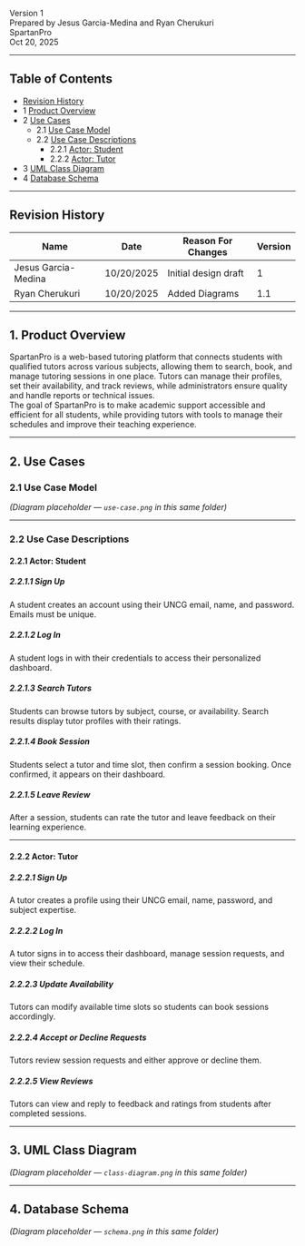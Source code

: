 
Version 1  
Prepared by Jesus Garcia-Medina and Ryan Cherukuri  
SpartanPro  
Oct 20, 2025  

---

## Table of Contents
* [Revision History](#revision-history)
* 1 [Product Overview](#1-product-overview)
* 2 [Use Cases](#2-use-cases)
  * 2.1 [Use Case Model](#21-use-case-model)
  * 2.2 [Use Case Descriptions](#22-use-case-descriptions)
    * 2.2.1 [Actor: Student](#221-actor-student)
    * 2.2.2 [Actor: Tutor](#222-actor-tutor)
* 3 [UML Class Diagram](#3-uml-class-diagram)
* 4 [Database Schema](#4-database-schema)

---

## Revision History
| Name | Date | Reason For Changes | Version |
|------|------|--------------------|---------|
| Jesus Garcia-Medina | 10/20/2025 | Initial design draft | 1 |
| Ryan Cherukuri | 10/20/2025 | Added Diagrams | 1.1 |

---

## 1. Product Overview
SpartanPro is a web-based tutoring platform that connects students with qualified tutors across various subjects, allowing them to search, book, and manage tutoring sessions in one place. Tutors can manage their profiles, set their availability, and track reviews, while administrators ensure quality and handle reports or technical issues.  
The goal of SpartanPro is to make academic support accessible and efficient for all students, while providing tutors with tools to manage their schedules and improve their teaching experience.

---

## 2. Use Cases

### 2.1 Use Case Model
*(Diagram placeholder — `use-case.png` in this same folder)*  

---

### 2.2 Use Case Descriptions

#### 2.2.1 Actor: Student
##### 2.2.1.1 Sign Up
A student creates an account using their UNCG email, name, and password. Emails must be unique.  
##### 2.2.1.2 Log In
A student logs in with their credentials to access their personalized dashboard.  
##### 2.2.1.3 Search Tutors
Students can browse tutors by subject, course, or availability. Search results display tutor profiles with their ratings. 
##### 2.2.1.4 Book Session
Students select a tutor and time slot, then confirm a session booking. Once confirmed, it appears on their dashboard.  
##### 2.2.1.5 Leave Review
After a session, students can rate the tutor and leave feedback on their learning experience.

---

#### 2.2.2 Actor: Tutor
##### 2.2.2.1 Sign Up
A tutor creates a profile using their UNCG email, name, password, and subject expertise.  
##### 2.2.2.2 Log In
A tutor signs in to access their dashboard, manage session requests, and view their schedule.  
##### 2.2.2.3 Update Availability
Tutors can modify available time slots so students can book sessions accordingly.  
##### 2.2.2.4 Accept or Decline Requests
Tutors review session requests and either approve or decline them.  
##### 2.2.2.5 View Reviews
Tutors can view and reply to feedback and ratings from students after completed sessions.

---

## 3. UML Class Diagram
*(Diagram placeholder — `class-diagram.png` in this same folder)*  

---

## 4. Database Schema
*(Diagram placeholder — `schema.png` in this same folder)*  


